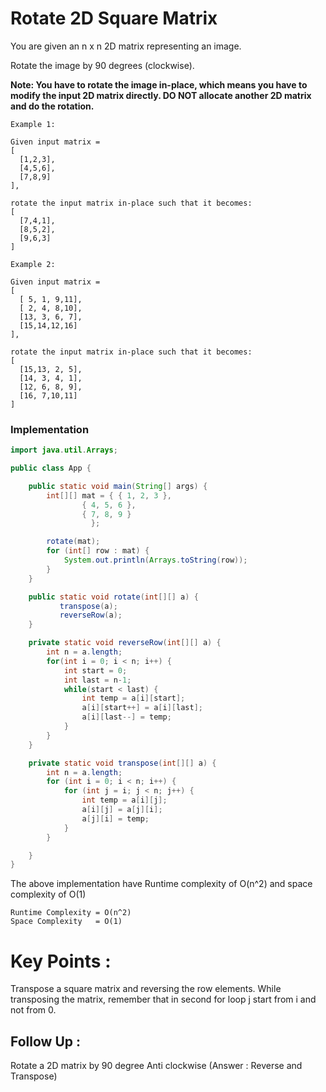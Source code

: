 # Rotate 2D Square Matrix

You are given an n x n 2D matrix representing an image.

Rotate the image by 90 degrees (clockwise).

**Note: You have to rotate the image in-place, which means you have to modify the input 2D matrix directly. DO NOT allocate another 2D matrix and do the rotation.**

```
Example 1:

Given input matrix = 
[
  [1,2,3],
  [4,5,6],
  [7,8,9]
],

rotate the input matrix in-place such that it becomes:
[
  [7,4,1],
  [8,5,2],
  [9,6,3]
]
```
```
Example 2:

Given input matrix =
[
  [ 5, 1, 9,11],
  [ 2, 4, 8,10],
  [13, 3, 6, 7],
  [15,14,12,16]
], 

rotate the input matrix in-place such that it becomes:
[
  [15,13, 2, 5],
  [14, 3, 4, 1],
  [12, 6, 8, 9],
  [16, 7,10,11]
]
```

### Implementation 

```java
import java.util.Arrays;

public class App {

	public static void main(String[] args) {
		int[][] mat = { { 1, 2, 3 }, 
				{ 4, 5, 6 }, 
				{ 7, 8, 9 } 
			      };

		rotate(mat);
		for (int[] row : mat) {
			System.out.println(Arrays.toString(row));
		}
	}

	public static void rotate(int[][] a) {
		   transpose(a);
		   reverseRow(a);
	}

	private static void reverseRow(int[][] a) {
		int n = a.length;
		for(int i = 0; i < n; i++) {
			int start = 0;
			int last = n-1;
			while(start < last) {
				int temp = a[i][start];
				a[i][start++] = a[i][last];
				a[i][last--] = temp;
			}
		}
	}

	private static void transpose(int[][] a) {
		int n = a.length;
		for (int i = 0; i < n; i++) {
			for (int j = i; j < n; j++) {
				int temp = a[i][j];
				a[i][j] = a[j][i];
				a[j][i] = temp;
			}
		}

	}
}

```
The above implementation have Runtime complexity of O(n^2) and space complexity of O(1)
```
Runtime Complexity = O(n^2)
Space Complexity   = O(1)
```

# Key Points :
Transpose a square matrix and reversing the row elements. While transposing the matrix, remember that in second for loop j start from i and not from 0.

## Follow Up :
Rotate a 2D matrix by 90 degree Anti clockwise (Answer :  Reverse and Transpose)
